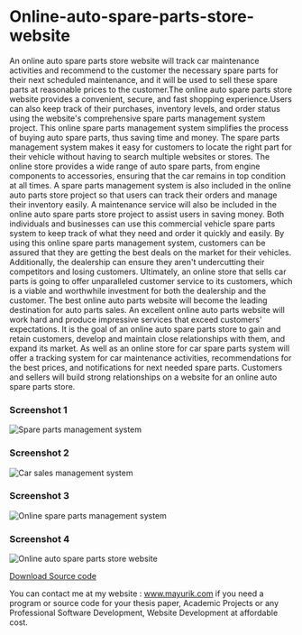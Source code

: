 # Online-auto-spare-parts-store-website
An online auto spare parts store website will track car maintenance activities and recommend to the customer the necessary spare parts for their next scheduled maintenance, and it will be used to sell these spare parts at reasonable prices to the customer.The online auto spare parts store website provides a convenient, secure, and fast shopping experience.Users can also keep track of their purchases, inventory levels, and order status using the website's comprehensive spare parts management system project. This online spare parts management system simplifies the process of buying auto spare parts, thus saving time and money. The spare parts management system makes it easy for customers to locate the right part for their vehicle without having to search multiple websites or stores. The online store provides a wide range of auto spare parts, from engine components to accessories, ensuring that the car remains in top condition at all times. A spare parts management system is also included in the online auto parts store project so that users can track their orders and manage their inventory easily. A maintenance service will also be included in the online auto spare parts store project to assist users in saving money. Both individuals and businesses can use this commercial vehicle spare parts system to keep track of what they need and order it quickly and easily. By using this online spare parts management system, customers can be assured that they are getting the best deals on the market for their vehicles. Additionally, the dealership can ensure they aren't undercutting their competitors and losing customers. Ultimately, an online store that sells car parts is going to offer unparalleled customer service to its customers, which is a viable and worthwhile investment for both the dealership and the customer. The best online auto parts website will become the leading destination for auto parts sales. An excellent online auto parts website will work hard and produce impressive services that exceed customers' expectations. It is the goal of an online auto spare parts store to gain and retain customers, develop and maintain close relationships with them, and expand its market. As well as an online store for car spare parts system  will offer a tracking system for car maintenance activities, recommendations for the best prices, and notifications for next needed spare parts. Customers and sellers will build strong relationships on a website for an online auto spare parts store.


<h3> Screenshot 1</h3>
<img src="https://www.mayurik.com/uploads/P6062/Spare%20parts%20management%20system.jpg" alt="Spare parts management system">

<h3> Screenshot 2</h3>
<img src="https://www.mayurik.com/uploads/P6062/Car%20sales%20management%20system.jpg" alt="Car sales management system">


<h3> Screenshot 3</h3>
<img src="https://www.mayurik.com/uploads/P6062/Online%20spare%20parts%20management%20system.jpg" alt="Online spare parts management system">


<h3> Screenshot 4</h3>
<img src="https://www.mayurik.com/uploads/P6062/Online%20auto%20spare%20parts%20store%20website.jpg" alt="Online auto spare parts store website">



<a href="https://www.mayurik.com/source-code/P6062/online-auto-spare-parts-store-website">Download Source code</a>

You can contact me at my website : www.mayurik.com if you need a program or source code for your thesis paper, Academic Projects or any Professional Software Development, Website Development at affordable cost.
